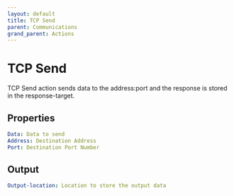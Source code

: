 ```yaml
---
layout: default
title: TCP Send
parent: Communications
grand_parent: Actions
---
```


# TCP Send
TCP Send action sends data to the address:port and the response is stored in the response-target.

## Properties
```yaml
Data: Data to send
Address: Destination Address
Port: Destination Port Number
```

## Output
```yaml
Output-location: Location to store the output data
```
